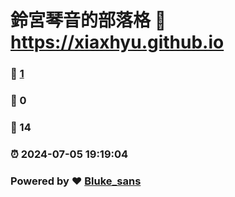 # 鈴宮琴音的部落格 :link: https://xiaxhyu.github.io 
### :page_facing_up: [1](https://xiaxhyu.github.io/tag.html) 
### :speech_balloon: 0 
### :hibiscus: 14 
### :alarm_clock: 2024-07-05 19:19:04 
### Powered by :heart: [Bluke_sans]([https://github.com/Meekdai/Gmeek](https://www.blogger.com/blog/posts/2468426250092476037))

